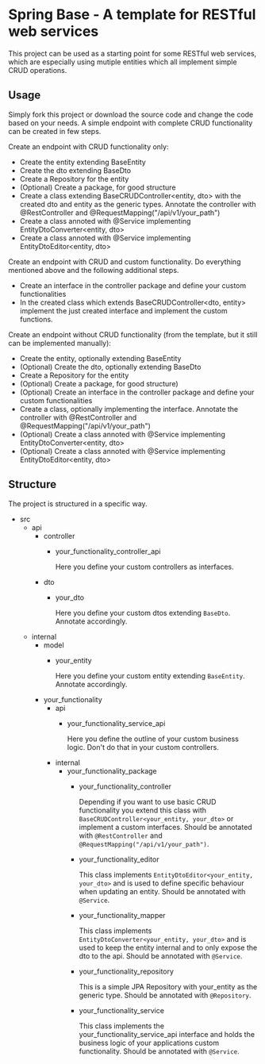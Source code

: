 # Spring Base - A template for RESTful web services

This project can be used as a starting point for some RESTful web services, which are especially using mutiple entities which all implement simple CRUD operations.

## Usage
Simply fork this project or download the source code and change the code based on your needs.
A simple endpoint with complete CRUD functionality can be created in few steps.

Create an endpoint with CRUD functionality only:
* Create the entity extending BaseEntity
* Create the dto extending BaseDto
* Create a Repository for the entity
* (Optional) Create a package, for good structure
* Create a class extending BaseCRUDController<entity, dto> with the created dto and entity as the generic types. Annotate the controller with @RestController and @RequestMapping("/api/v1/your_path")
* Create a class annoted with @Service implementing EntityDtoConverter<entity, dto>
* Create a class annoted with @Service implementing EntityDtoEditor<entity, dto>

Create an endpoint with CRUD and custom functionality. Do everything mentioned above and the following additional steps.
* Create an interface in the controller package and define your custom functionalities
* In the created class which extends BaseCRUDController<dto, entity> implement the just created interface and implement the custom functions.

Create an endpoint without CRUD functionality (from the template, but it still can be implemented manually):
* Create the entity, optionally extending BaseEntity
* (Optional) Create the dto, optionally extending BaseDto
* Create a Repository for the entity
* (Optional) Create a package, for good structure)
* (Optional) Create an interface in the controller package and define your custom functionalities
* Create a class, optionally implementing the interface. Annotate the controller with @RestController and @RequestMapping("/api/v1/your_path")
* (Optional) Create a class annoted with @Service implementing EntityDtoConverter<entity, dto>
* (Optional) Create a class annoted with @Service implementing EntityDtoEditor<entity, dto>

## Structure
The project is structured in a specific way.
* src
  * api
    * controller
      * your_functionality_controller_api
        
        Here you define your custom controllers as interfaces.
    * dto
      * your_dto
        
        Here you define your custom dtos extending `BaseDto`. Annotate accordingly.
  * internal
    * model
      * your_entity
        
        Here you define your custom entity extending `BaseEntity`. Annotate accordingly.
    * your_functionality
      * api
        * your_functionality_service_api
          
          Here you define the outline of your custom business logic. Don't do that in your custom controllers.
      * internal
        * your_functionality_package   
          * your_functionality_controller
            
            Depending if you want to use basic CRUD functionality you extend this class with `BaseCRUDController<your_entity, your_dto>` or implement a custom interfaces. Should be annotated with `@RestController` and `@RequestMapping("/api/v1/your_path")`.
          * your_functionality_editor
            
            This class implements `EntityDtoEditor<your_entity, your_dto>` and is used to define specific behaviour when updating an entity. Should be annotated with `@Service`.
          * your_functionality_mapper
            
            This class implements `EntityDtoConverter<your_entity, your_dto>` and is used to keep the entity internal and to only expose the dto to the api. Should be annotated with `@Service`.
          * your_functionality_repository
            
            This is a simple JPA Repository with your_entity as the generic type. Should be annotated with `@Repository`.
          * your_functionality_service
            
            This class implements the your_functionality_service_api interface and holds the business logic of your applications custom functionality. Should be annotated with `@Service`.
